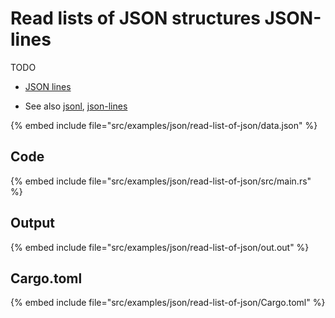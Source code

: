 # Read lists of JSON structures JSON-lines

TODO

* [JSON lines](https://jsonlines.org/)

* See also [jsonl](https://crates.io/crates/jsonl), [json-lines](https://crates.io/crates/json-lines)


{% embed include file="src/examples/json/read-list-of-json/data.json" %}

## Code

{% embed include file="src/examples/json/read-list-of-json/src/main.rs" %}

## Output

{% embed include file="src/examples/json/read-list-of-json/out.out" %}

## Cargo.toml

{% embed include file="src/examples/json/read-list-of-json/Cargo.toml" %}



